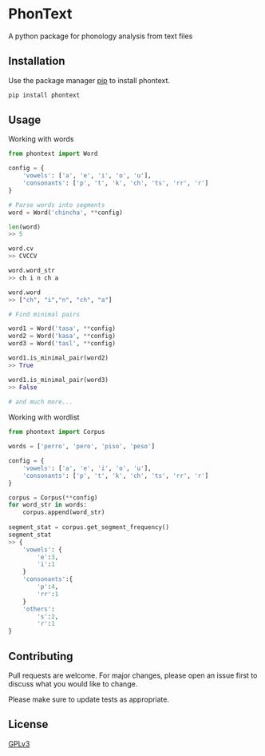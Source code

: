 # PhonText
A python package for phonology analysis from text files

## Installation
Use the package manager [pip](https://pip.pypa.io/en/stable/) to install phontext.

```bash
pip install phontext
```

## Usage

Working with words

```python
from phontext import Word

config = {
    'vowels': ['a', 'e', 'i', 'o', 'u'],
    'consonants': ['p', 't', 'k', 'ch', 'ts', 'rr', 'r']
}

# Parse words into segments
word = Word('chincha', **config)

len(word)
>> 5

word.cv
>> CVCCV

word.word_str
>> ch i n ch a

word.word
>> ["ch", "i","n", "ch", "a"]

# Find minimal pairs

word1 = Word('tasa', **config)
word2 = Word('kasa', **config)
word3 = Word('tasl', **config)

word1.is_minimal_pair(word2)
>> True

word1.is_minimal_pair(word3)
>> False
        
# and much more...

```
Working with wordlist

```python
from phontext import Corpus

words = ['perro', 'pero', 'piso', 'peso']

config = {
    'vowels': ['a', 'e', 'i', 'o', 'u'],
    'consonants': ['p', 't', 'k', 'ch', 'ts', 'rr', 'r']
}

corpus = Corpus(**config)
for word_str in words:
    corpus.append(word_str)
    
segment_stat = corpus.get_segment_frequency()
segment_stat
>> {
    'vowels': {
        'e':3,
        'i':1
    }
    'consonants':{
        'p':4,
        'rr':1
    }
    'others':
        's':2,
        'r':1
}

```
## Contributing
Pull requests are welcome. For major changes, please open an issue first to discuss what you would like to change.

Please make sure to update tests as appropriate.

## License
[GPLv3](https://www.gnu.org/licenses/gpl-3.0.txt)
